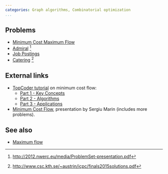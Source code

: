```yaml
---
categories: Graph algorithms, Combinatorial optimization
...
```


## Problems
- [Minimum Cost Maximum Flow](https://open.kattis.com/problems/mincostmaxflow)
- [Admiral](http://2012.nwerc.eu/media/NWERC_2012_ProblemSet_FINAL.pdf) [^1]
- [Job Postings](https://open.kattis.com/problems/jobpostings)
- [Catering](https://open.kattis.com/problems/catering) [^2]

## External links
- [TopCoder tutorial](https://www.topcoder.com/community/data-science/data-science-tutorials/) on minimum cost flow:
    - [Part 1 - Key Concepts](https://www.topcoder.com/community/data-science/data-science-tutorials/minimum-cost-flow-part-one-key-concepts/)
    - [Part 2 - Algorithms](https://www.topcoder.com/community/data-science/data-science-tutorials/minimum-cost-flow-part-two-algorithms/)
    - [Part 3 - Applications](https://www.topcoder.com/community/data-science/data-science-tutorials/minimum-cost-flow-part-three-applications/)
- [Minimum Cost Flow](https://drive.google.com/file/d/0B4Vakqjg6oPeNm13R2JVWkNERGM/view?usp=drive_web), presentation by Sergiu Marin (includes more problems).

## See also
- [Maximum flow]()

[^1]: <http://2012.nwerc.eu/media/ProblemSet-presentation.pdf>
[^2]: <http://www.csc.kth.se/~austrin/icpc/finals2015solutions.pdf>

